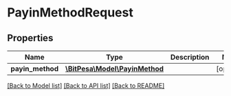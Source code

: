 # PayinMethodRequest

## Properties
Name | Type | Description | Notes
------------ | ------------- | ------------- | -------------
**payin_method** | [**\BitPesa\Model\PayinMethod**](PayinMethod.md) |  | [optional] 

[[Back to Model list]](../README.md#documentation-for-models) [[Back to API list]](../README.md#documentation-for-api-endpoints) [[Back to README]](../README.md)


